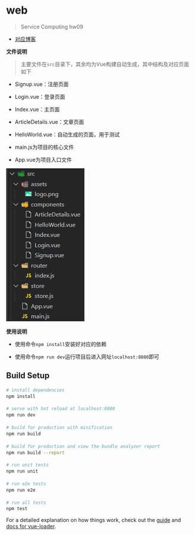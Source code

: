 # web

> Service Computing hw09

- [对应博客](https://blog.csdn.net/try17875864815/article/details/111414404)

**文件说明**

> 主要文件在`src`目录下，其余均为Vue构建自动生成，其中结构及对应页面如下

- Signup.vue：注册页面

- Login.vue：登录页面 

- Index.vue：主页面

- ArticleDetails.vue：文章页面

- HelloWorld.vue：自动生成的页面，用于测试

- main.js为项目的核心文件

- App.vue为项目入口文件

![](struct.png)


**使用说明**

- 使用命令`npm install`安装好对应的依赖

- 使用命令`npm run dev`运行项目后进入网址`localhost:8080`即可

## Build Setup

``` bash
# install dependencies
npm install

# serve with hot reload at localhost:8080
npm run dev

# build for production with minification
npm run build

# build for production and view the bundle analyzer report
npm run build --report

# run unit tests
npm run unit

# run e2e tests
npm run e2e

# run all tests
npm test
```

For a detailed explanation on how things work, check out the [guide](http://vuejs-templates.github.io/webpack/) and [docs for vue-loader](http://vuejs.github.io/vue-loader).
